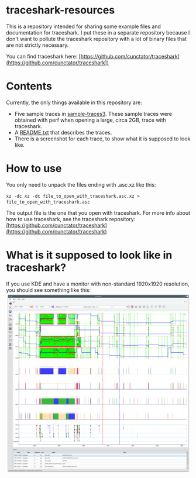 # traceshark-resources

This is a repository intended for sharing some example files and documentation for traceshark. I put these in a separate repository because I don't want to pollute the traceshark repository with a lot of binary files that are not strictly necessary.

You can find traceshark here:
[https://github.com/cunctator/traceshark](https://github.com/cunctator/traceshark])

# Contents

Currently, the only things available in this repository are:
 * Five sample traces in [sample-traces3](https://github.com/cunctator/traceshark-resources/tree/master/sample-traces3). These sample traces were obtained with perf when opening a large, circa 2GB, trace with traceshark.
 * A [README.txt](https://raw.githubusercontent.com/cunctator/traceshark-resources/master/sample-traces3/README.txt) that describes the traces.
 * There is a screenshot for each trace, to show what it is supposed to look like.

# How to use

You only need to unpack the files ending with .asc.xz like this:
```
xz -dc xz -dc file_to_open_with_traceshark.asc.xz > file_to_open_with_traceshark.asc
```

The output file is the one that you open with traceshark. For more info about how to use traceshark, see the traceshark repository:
[https://github.com/cunctator/traceshark](https://github.com/cunctator/traceshark)

# What is it supposed to look like in traceshark?

If you use KDE and have a monitor with non-standard 1920x1920 resolution, you should see something like this:
![Screenshot of traceshark](https://raw.githubusercontent.com/cunctator/traceshark-resources/master/sample-traces3/4cpu-ramload/screenshot.png)
